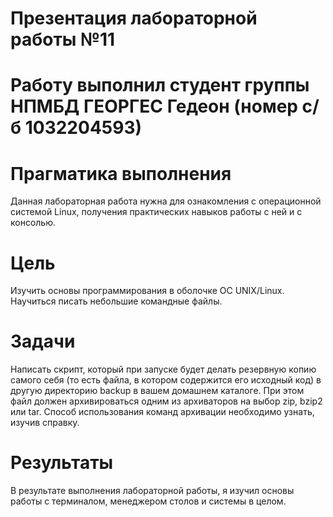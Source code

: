 # Презентация лабораторной работы №11

# Работу выполнил студент группы НПМБД ГЕОРГЕС Гедеон (номер с/б 1032204593)

# Прагматика выполнения
Данная лабораторная работа нужна для ознакомления с операционной системой Linux, получения практических навыков работы с ней и с консолью.

# Цель
Изучить основы программирования в оболочке ОС UNIX/Linux. Научиться писать небольшие командные файлы.

# Задачи
Написать скрипт, который при запуске будет делать резервную копию самого себя (то есть файла, в котором содержится его исходный код) в другую директорию backup в вашем домашнем каталоге. При этом файл должен архивироваться одним из архиваторов на выбор zip, bzip2 или tar. Способ использования команд архивации необходимо узнать, изучив справку.

# Результаты
В результате выполнения лабораторной работы, я изучил основы работы с терминалом, менеджером столов и системы в целом.



